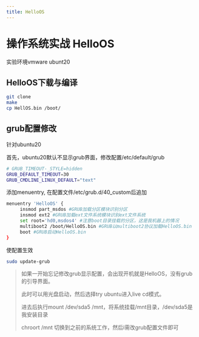 ```yaml
---
title: HelloOS
---
```

# 操作系统实战 HelloOS

实验环境vmware ubunt20



## HelloOS下载与编译

```sh
git clone
make
cp HellOS.bin /boot/
```



## grub配置修改

针对ubuntu20

首先，ubuntu20默认不显示grub界面，修改配置/etc/default/grub

```sh
# GRUB_TIMEOUT-_STYLE=hidden
GRUB_DEFAULT_TIMEOUT=30
GRUB_CMDLINE_LINUX_DEFAULT="text"
```

添加menuentry, 在配置文件/etc/grub.d/40_custom后追加

```sh
menuentry 'HelloOS' {
     insmod part_msdos #GRUB加载分区模块识别分区
     insmod ext2 #GRUB加载ext文件系统模块识别ext文件系统
     set root='hd0,msdos4' #注意boot目录挂载的分区，这是我机器上的情况
     multiboot2 /boot/HelloOS.bin #GRUB以multiboot2协议加载HelloOS.bin
     boot #GRUB启动HelloOS.bin
}
```

使配置生效

```sh
sudo update-grub
```



> 如果一开始忘记修改grub显示配置，会出现开机就是HelloOS，没有grub的引导界面。
>
> 此时可以用光盘启动，然后选择try ubuntu进入live cd模式。
>
> 进去后执行mount /dev/sda5 /mnt，将系统挂载/mnt目录，/dev/sda5是我安装目录
>
> chroort /mnt 切换到之前的系统工作，然后i需改grub配置文件即可
